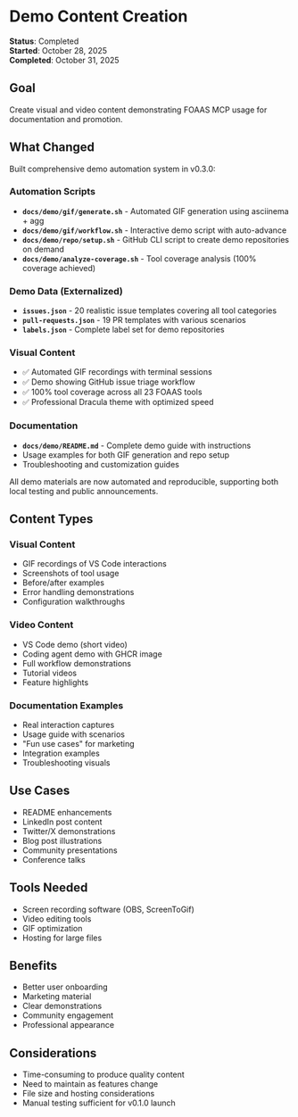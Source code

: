 # Demo Content Creation

**Status**: Completed  
**Started**: October 28, 2025  
**Completed**: October 31, 2025

## Goal

Create visual and video content demonstrating FOAAS MCP usage for documentation and promotion.

## What Changed

Built comprehensive demo automation system in v0.3.0:

### Automation Scripts
- **`docs/demo/gif/generate.sh`** - Automated GIF generation using asciinema + agg
- **`docs/demo/gif/workflow.sh`** - Interactive demo script with auto-advance
- **`docs/demo/repo/setup.sh`** - GitHub CLI script to create demo repositories on demand
- **`docs/demo/analyze-coverage.sh`** - Tool coverage analysis (100% coverage achieved)

### Demo Data (Externalized)
- **`issues.json`** - 20 realistic issue templates covering all tool categories
- **`pull-requests.json`** - 19 PR templates with various scenarios
- **`labels.json`** - Complete label set for demo repositories

### Visual Content
- ✅ Automated GIF recordings with terminal sessions
- ✅ Demo showing GitHub issue triage workflow
- ✅ 100% tool coverage across all 23 FOAAS tools
- ✅ Professional Dracula theme with optimized speed

### Documentation
- **`docs/demo/README.md`** - Complete demo guide with instructions
- Usage examples for both GIF generation and repo setup
- Troubleshooting and customization guides

All demo materials are now automated and reproducible, supporting both local testing and public announcements.

## Content Types

### Visual Content
- GIF recordings of VS Code interactions
- Screenshots of tool usage
- Before/after examples
- Error handling demonstrations
- Configuration walkthroughs

### Video Content
- VS Code demo (short video)
- Coding agent demo with GHCR image
- Full workflow demonstrations
- Tutorial videos
- Feature highlights

### Documentation Examples
- Real interaction captures
- Usage guide with scenarios
- "Fun use cases" for marketing
- Integration examples
- Troubleshooting visuals

## Use Cases

- README enhancements
- LinkedIn post content
- Twitter/X demonstrations
- Blog post illustrations
- Community presentations
- Conference talks

## Tools Needed

- Screen recording software (OBS, ScreenToGif)
- Video editing tools
- GIF optimization
- Hosting for large files

## Benefits

- Better user onboarding
- Marketing material
- Clear demonstrations
- Community engagement
- Professional appearance

## Considerations

- Time-consuming to produce quality content
- Need to maintain as features change
- File size and hosting considerations
- Manual testing sufficient for v0.1.0 launch
